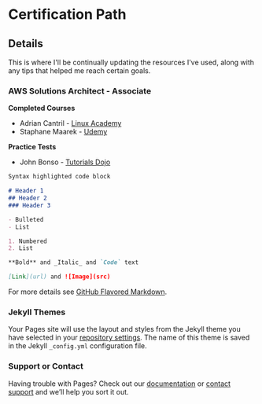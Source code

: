 # Certification Path

## Details
This is where I'll be continually updating the resources I've used, along with any tips that helped me reach certain goals.

### AWS Solutions Architect - Associate

**Completed Courses**
 - Adrian Cantril - <a href="https://linuxacademy.com/cp/coursescheduler/view/id/449263">Linux Academy</a>
 - Staphane Maarek - <a href="https://www.udemy.com/course/aws-solutions-architect-professional/">Udemy</a>
 
**Practice Tests**
 - John Bonso - <a href="https://portal.tutorialsdojo.com/product/aws-certified-solutions-architect-associate-practice-exams-2020/">Tutorials Dojo</a>




```markdown
Syntax highlighted code block

# Header 1
## Header 2
### Header 3

- Bulleted
- List

1. Numbered
2. List

**Bold** and _Italic_ and `Code` text

[Link](url) and ![Image](src)
```

For more details see [GitHub Flavored Markdown](https://guides.github.com/features/mastering-markdown/).

### Jekyll Themes

Your Pages site will use the layout and styles from the Jekyll theme you have selected in your [repository settings](https://github.com/tyanmax/tyanmax.github.io/settings). The name of this theme is saved in the Jekyll `_config.yml` configuration file.

### Support or Contact

Having trouble with Pages? Check out our [documentation](https://docs.github.com/categories/github-pages-basics/) or [contact support](https://github.com/contact) and we’ll help you sort it out.
